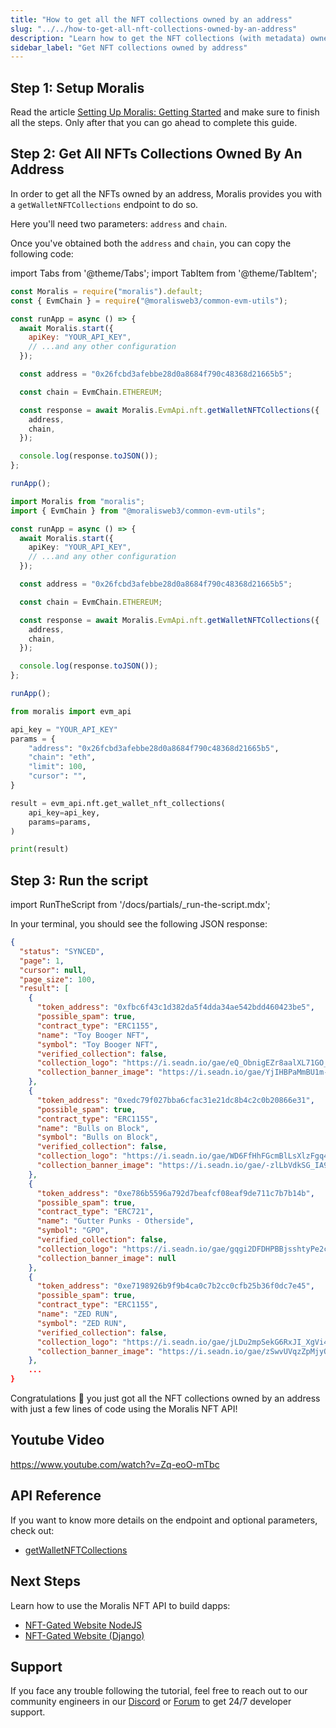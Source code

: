 ```yaml
---
title: "How to get all the NFT collections owned by an address"
slug: "../../how-to-get-all-nft-collections-owned-by-an-address"
description: "Learn how to get the NFT collections (with metadata) owned by an address using Moralis NFT API."
sidebar_label: "Get NFT collections owned by address"
---
```


## Step 1: Setup Moralis

Read the article [Setting Up Moralis: Getting Started](/web3-data-api/evm/get-your-api-key) and make sure to finish all the steps. Only after that you can go ahead to complete this guide.

## Step 2: Get All NFTs Collections Owned By An Address

In order to get all the NFTs owned by an address, Moralis provides you with a `getWalletNFTCollections` endpoint to do so.

Here you'll need two parameters: `address` and `chain`.

Once you've obtained both the `address` and `chain`, you can copy the following code:

import Tabs from '@theme/Tabs';
import TabItem from '@theme/TabItem';

<Tabs groupId="programming-language">
  <TabItem value="javascript" label="index.js (JavaScript)" default>

```javascript index.js
const Moralis = require("moralis").default;
const { EvmChain } = require("@moralisweb3/common-evm-utils");

const runApp = async () => {
  await Moralis.start({
    apiKey: "YOUR_API_KEY",
    // ...and any other configuration
  });

  const address = "0x26fcbd3afebbe28d0a8684f790c48368d21665b5";

  const chain = EvmChain.ETHEREUM;

  const response = await Moralis.EvmApi.nft.getWalletNFTCollections({
    address,
    chain,
  });

  console.log(response.toJSON());
};

runApp();
```

</TabItem>
<TabItem value="typescript" label="index.ts (TypeScript)">

```typescript index.ts
import Moralis from "moralis";
import { EvmChain } from "@moralisweb3/common-evm-utils";

const runApp = async () => {
  await Moralis.start({
    apiKey: "YOUR_API_KEY",
    // ...and any other configuration
  });

  const address = "0x26fcbd3afebbe28d0a8684f790c48368d21665b5";

  const chain = EvmChain.ETHEREUM;

  const response = await Moralis.EvmApi.nft.getWalletNFTCollections({
    address,
    chain,
  });

  console.log(response.toJSON());
};

runApp();
```

</TabItem>
<TabItem value="python" label="index.py (Python)">

```python index.py
from moralis import evm_api

api_key = "YOUR_API_KEY"
params = {
    "address": "0x26fcbd3afebbe28d0a8684f790c48368d21665b5",
    "chain": "eth",
    "limit": 100,
    "cursor": "",
}

result = evm_api.nft.get_wallet_nft_collections(
    api_key=api_key,
    params=params,
)

print(result)
```

</TabItem>
</Tabs>

## Step 3: Run the script

import RunTheScript from '/docs/partials/\_run-the-script.mdx';

<RunTheScript />

In your terminal, you should see the following JSON response:

```json
{
  "status": "SYNCED",
  "page": 1,
  "cursor": null,
  "page_size": 100,
  "result": [
    {
      "token_address": "0xfbc6f43c1d382da5f4dda34ae542bdd460423be5",
      "possible_spam": true,
      "contract_type": "ERC1155",
      "name": "Toy Booger NFT",
      "symbol": "Toy Booger NFT",
      "verified_collection": false,
      "collection_logo": "https://i.seadn.io/gae/eQ_ObnigEZr8aalXL71GO_3Cs6xGrIiNKRKtbvPS9d-OAIgQeBkqGyjtKZMcu4DuVaknkuk0_E4TtIpjs0UIe3cFBJmHXV5-mitjrw?w=500&auto=format",
      "collection_banner_image": "https://i.seadn.io/gae/YjIHBPaMmBU1m-CHjZwcLNGhxhgDoJrSrXZCZi3xvBaGJKM-FQISrKzsWHdFoLifl-IzEWuVZ8uJLelUSE6oOjoxaizyswbI5wmkjFg?w=500&auto=format"
    },
    {
      "token_address": "0xedc79f027bba6cfac31e21dc8b4c2c0b20866e31",
      "possible_spam": true,
      "contract_type": "ERC1155",
      "name": "Bulls on Block",
      "symbol": "Bulls on Block",
      "verified_collection": false,
      "collection_logo": "https://i.seadn.io/gae/WD6FfHhFGcmBlLsXlzFgq4Za8TlC5065GRUJwXjnRgUpkMrLLr8-SMcVgRzUnuxtKZ8mXcwvG_iydceIDJ2_NGxMTil0uWnB8i4IFg?w=500&auto=format",
      "collection_banner_image": "https://i.seadn.io/gae/-zlLbVdkSG_IA9p_fJxajDyBA6SyzQ1_Q4lwFkpan_NM51rk7NsEM6Drs6sMaCkZP7QEfVNRYOLl7o-GLQzd4ShDWNZiTf6BHx-m?w=500&auto=format"
    },
    {
      "token_address": "0xe786b5596a792d7beafcf08eaf9de711c7b7b14b",
      "possible_spam": true,
      "contract_type": "ERC721",
      "name": "Gutter Punks - Otherside",
      "symbol": "GPO",
      "verified_collection": false,
      "collection_logo": "https://i.seadn.io/gae/gqgi2DFDHPBBjsshtyPe2cN019JZmML8gBfy1Hg5LhOEckX-BRPLqWfQf_xqGyWB9YtFefq5jh35JIp-YSadq8fN9rlZKS-N6TK8?w=500&auto=format",
      "collection_banner_image": null
    },
    {
      "token_address": "0xe7198926b9f9b4ca0c7b2cc0cfb25b36f0dc7e45",
      "possible_spam": true,
      "contract_type": "ERC1155",
      "name": "ZED RUN",
      "symbol": "ZED RUN",
      "verified_collection": false,
      "collection_logo": "https://i.seadn.io/gae/jLDu2mpSekG6RxJI_XgVi4Uhf3NFZ5thkJrNwVXkbL3c7fKwQoxJSGiiolCjIijUPBf8_QtoDMLPla6PyDEo4mcDIysTp1LVp5s3tlU?w=500&auto=format",
      "collection_banner_image": "https://i.seadn.io/gae/zSwvUVqzZpMjyOTiAQCtkb9Uw-G3O-j4Iilmb_QfcMSMMS4V9rNUjBs4icxxDzEfk1kMiwijCiT3tDxWBXDs-gI1TFyT6I6KaG20P70?w=500&auto=format"
    },
    ...
}
```

Congratulations 🥳 you just got all the NFT collections owned by an address with just a few lines of code using the Moralis NFT API!

## Youtube Video

https://www.youtube.com/watch?v=Zq-eoO-mTbc

## API Reference

If you want to know more details on the endpoint and optional parameters, check out:

- [getWalletNFTCollections](/web3-data-api/evm/reference/get-wallet-nft-collections)

## Next Steps

Learn how to use the Moralis NFT API to build dapps:

- [NFT-Gated Website NodeJS](/guides/token-gating-website-nextjs)
- [NFT-Gated Website (Django)](/guides/token-gating-website-django)

## Support

If you face any trouble following the tutorial, feel free to reach out to our community engineers in our [Discord](https://moralis.io/discord) or [Forum](https://forum.moralis.io) to get 24/7 developer support.
